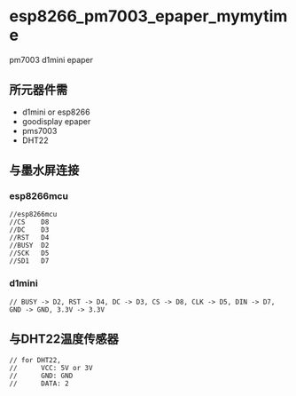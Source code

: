 # esp8266_pm7003_epaper_mymytime
pm7003 d1mini epaper

## 所元器件需
 - d1mini or esp8266
 - goodisplay epaper
 - pms7003
 - DHT22

## 与墨水屏连接
### esp8266mcu
```
//esp8266mcu
//CS    D8
//DC    D3
//RST   D4
//BUSY  D2
//SCK   D5
//SD1   D7
```

### d1mini

```
// BUSY -> D2, RST -> D4, DC -> D3, CS -> D8, CLK -> D5, DIN -> D7, GND -> GND, 3.3V -> 3.3V
```
## 与DHT22温度传感器
```
// for DHT22,
//      VCC: 5V or 3V
//      GND: GND
//      DATA: 2

```